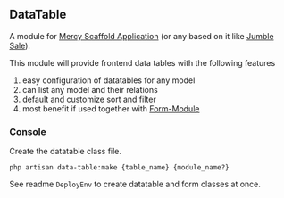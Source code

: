 ## DataTable

A module for [Mercy Scaffold Application](https://github.com/AKlebe/MercyScaffold.git)
(or any based on it like [Jumble Sale](https://github.com/AKlebe/JumbleSale.git)).

This module will provide frontend data tables with the following features

1) easy configuration of datatables for any model
3) can list any model and their relations
4) default and customize sort and filter
4) most benefit if used together with [Form-Module](https://github.com/AKlebe/FormModule.git)

### Console

Create the datatable class file.

```
php artisan data-table:make {table_name} {module_name?}
```

See readme ```DeployEnv``` to create datatable and form classes at once.
